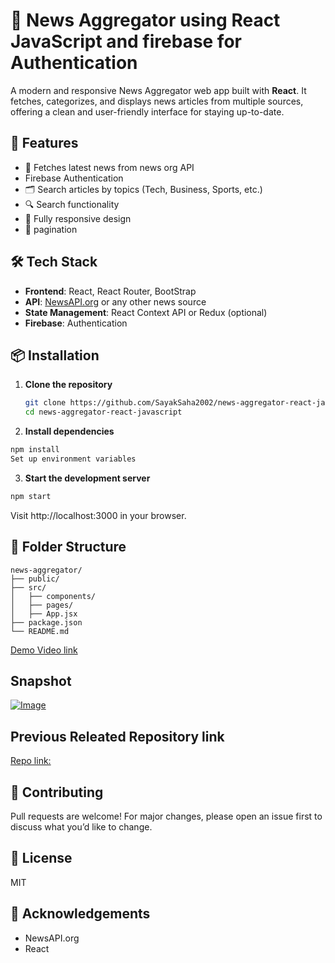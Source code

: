 
# 📰 News Aggregator using React JavaScript and firebase for Authentication

A modern and responsive News Aggregator web app built with **React**. It fetches, categorizes, and displays news articles from multiple sources, offering a clean and user-friendly interface for staying up-to-date.

## 🚀 Features

- 📡 Fetches latest news from news org API
- Firebase Authentication
- 🗂️ Search articles by topics (Tech, Business, Sports, etc.)
- 🔍 Search functionality
- 📱 Fully responsive design
- 🧭 pagination

## 🛠️ Tech Stack

- **Frontend**: React, React Router, BootStrap
- **API**: [NewsAPI.org](https://newsapi.org/) or any other news source
- **State Management**: React Context API or Redux (optional)
- **Firebase**: Authentication


## 📦 Installation

1. **Clone the repository**
   ```bash
   git clone https://github.com/SayakSaha2002/news-aggregator-react-javascript.git
   cd news-aggregator-react-javascript
   ```

2. **Install dependencies**
```bash
npm install
Set up environment variables
```

3. **Start the development server**
```bash
npm start
```
Visit http://localhost:3000 in your browser.

## 📁 Folder Structure

```
news-aggregator/
├── public/
├── src/
│   ├── components/
│   ├── pages/
│   ├── App.jsx
├── package.json
└── README.md
```

[Demo Video link](https://youtu.be/Q5WYZq4GJsY)

## Snapshot
[![Image](https://github.com/user-attachments/assets/f53fe3c4-af05-4943-9e69-2680dfffc486)](https://github.com/SayakSaha2002/news-aggregator-react-javascript-firebaselogin/issues/1#issue-3014406223)

## Previous Releated Repository link
[Repo link:](https://github.com/SayakSaha2002/news-aggregator-react-javascript)

## 🤝 Contributing
Pull requests are welcome! For major changes, please open an issue first to discuss what you’d like to change.

## 📄 License
MIT

## 🙌 Acknowledgements

- NewsAPI.org
- React
